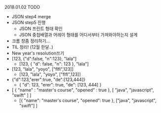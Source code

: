 2018.01.02
TODO
- JSON step4 merge
- JSON step5 진행
  - JSON 프린트 형태 확인
  - JSON 중첩배열과 어레이 형태를 어디서부터 가져와야하는지 설계
- 크롬 창좀 정리하기...
- TIL 정리! (12월 한달..)
- New year's resolution쓰기
- [123, {"d":false, "n":123}, "lala"]
  - [123, {
  	"d": false,
  	"n": 123
  }, "lala"]
- [123, "lala", "yoyo", ["flfl",123]]
  - [123, "lala", "yoyo", ["flfl",123]]
- {"d":123,"erer":true, "de":[123,444]}
  - {
	"d": 123,
	"erer": true,
	"de": [123, 444]
}
- [ { "name" : "master's course", "opened" : true }, [ "java", "javascript", "swift" ] ]
  - [{
		"name": "master's course",
		"opened": true
	},
	["java", "javascript", "swift"]
]

